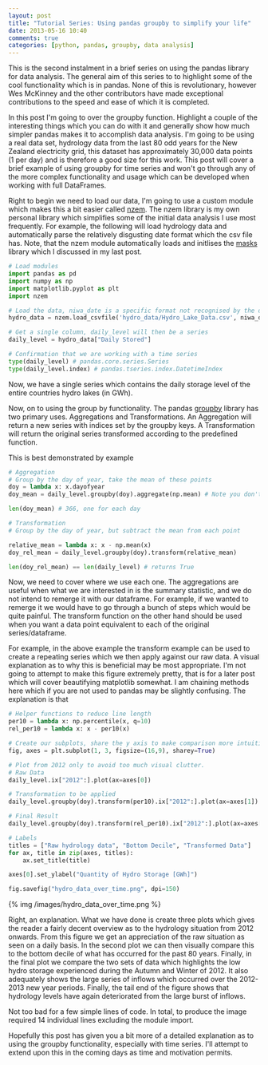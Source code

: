 ```yaml
---
layout: post
title: "Tutorial Series: Using pandas groupby to simplify your life"
date: 2013-05-16 10:40
comments: true
categories: [python, pandas, groupby, data analysis]
---
```


This is the second instalment in a brief series on using the pandas library for data analysis. The general aim of this series to to highlight some of the cool functionality which is in pandas. None of this is revolutionary, however Wes McKinney and the other contributors have made exceptional contributions to the speed and ease of which it is completed.

In this post I'm going to over the groupby function. Highlight a couple of the interesting things which you can do with it and generally show how much simpler pandas makes it to accomplish data analysis. I'm going to be using a real data set, hydrology data from the last 80 odd years for the New Zealand electricity grid, this dataset has approximately 30,000 data points (1 per day) and is therefore a good size for this work. This post will cover a brief example of using groupby for time series and won't go through any of the more complex functionality and usage which can be developed when working with full DataFrames.

<!-- more -->

Right to begin we need to load our data, I'm going to use a custom module which makes this a bit easier called [nzem](http://github.com/NigelCleland/nzem). The nzem library is my own personal library which simplifies some of the initial data analysis I use most frequently. For example, the following will load hydrology data and automatically parse the relatively disgusting date format which the csv file has. Note, that the nzem module automatically loads and initlises the [masks](http://github.com/NigelCleland/masks) library which I discussed in my last post.

``` python
# Load modules
import pandas as pd
import numpy as np
import matplotlib.pyplot as plt
import nzem

# Load the data, niwa_date is a specific format not recognised by the dateutil.parser utility
hydro_data = nzem.load_csvfile('hydro_data/Hydro_Lake_Data.csv', niwa_date=True)

# Get a single column, daily_level will then be a series
daily_level = hydro_data["Daily Stored"]

# Confirmation that we are working with a time series
type(daily_level) # pandas.core.series.Series
type(daily_level.index) # pandas.tseries.index.DatetimeIndex
```

Now, we have a single series which contains the daily storage level of the entire countries hydro lakes (in GWh).

Now, on to using the group by functionality. The pandas [groupby](http://pandas.pydata.org/pandas-docs/stable/groupby.html) library has two primary uses. Aggregations and Transformations. An Aggregation will return a new series with indices set by the groupby keys.
A Transformation will return the original series transformed according to the predefined function.

This is best demonstrated by example

``` python
# Aggregation
# Group by the day of year, take the mean of these points
doy = lambda x: x.dayofyear
doy_mean = daily_level.groupby(doy).aggregate(np.mean) # Note you don't need to use the () at the end of np.mean.

len(doy_mean) # 366, one for each day

# Transformation
# Group by the day of year, but subtract the mean from each point

relative_mean = lambda x: x - np.mean(x)
doy_rel_mean = daily_level.groupby(doy).transform(relative_mean)

len(doy_rel_mean) == len(daily_level) # returns True
```

Now, we need to cover where we use each one. The aggregations are useful when what we are interested in is the summary statistic, and we do not intend to remerge it with our dataframe. For example, if we wanted to remerge it we would have to go through a bunch of steps which would be quite painful. The transform function on the other hand should be used when you want a data point equivalent to each of the original series/dataframe.

For example, in the above example the transform example can be used to create a repeating series which we then apply against our raw data. A visual explanation as to why this is beneficial may be most appropriate.
I'm not going to attempt to make this figure extremely pretty, that is for a later post which will cover beautifying matplotlib somewhat. I am chaining methods here which if you are not used to pandas may be slightly confusing. The explanation is that 

``` python
# Helper functions to reduce line length
per10 = lambda x: np.percentile(x, q=10)
rel_per10 = lambda x: x - per10(x)

# Create our subplots, share the y axis to make comparison more intuitive
fig, axes = plt.subplot(1, 3, figsize=(16,9), sharey=True)

# Plot from 2012 only to avoid too much visual clutter.
# Raw Data
daily_level.ix["2012":].plot(ax=axes[0])

# Transformation to be applied
daily_level.groupby(doy).transform(per10).ix["2012":].plot(ax=axes[1])

# Final Result
daily_level.groupby(doy).transform(rel_per10).ix["2012":].plot(ax=axes[2])

# Labels
titles = ["Raw hydrology data", "Bottom Decile", "Transformed Data"]
for ax, title in zip(axes, titles):
	ax.set_title(title)

axes[0].set_ylabel("Quantity of Hydro Storage [GWh]")

fig.savefig("hydro_data_over_time.png", dpi=150)
```

{% img /images/hydro_data_over_time.png %}

Right, an explanation. What we have done is create three plots which gives the reader a fairly decent overview as to the hydrology situation from 2012 onwards. From this figure we get an appreciation of the raw situation as seen on a daily basis. In the second plot we can then visually compare this to the bottom decile of what has occurred for the past 80 years. Finally, in the final plot we compare the two sets of data which highlights the low hydro storage experienced during the Autumn and Winter of 2012. It also adequately shows the large series of inflows which occurred over the 2012-2013 new year periods. Finally, the tail end of the figure shows that hydrology levels have again deteriorated from the large burst of inflows.

Not too bad for a few simple lines of code. In total, to produce the image required 14 individual lines excluding the module import.

Hopefully this post has given you a bit more of a detailed explanation as to using the groupby functionality, especially with time series. I'll attempt to extend upon this in the coming days as time and motivation permits.
